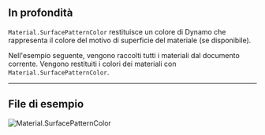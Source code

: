 ## In profondità
`Material.SurfacePatternColor` restituisce un colore di Dynamo che rappresenta il colore del motivo di superficie del materiale (se disponibile).

Nell'esempio seguente, vengono raccolti tutti i materiali dal documento corrente. Vengono restituiti i colori dei materiali con `Material.SurfacePatternColor`.
___
## File di esempio

![Material.SurfacePatternColor](./Revit.Elements.Material.SurfacePatternColor_img.jpg)

